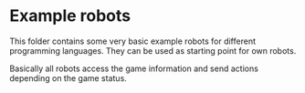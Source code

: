 # Example robots

This folder contains some very basic example robots for different programming languages.
They can be used as starting point for own robots.

Basically all robots access the game information and send actions depending on the game status.
